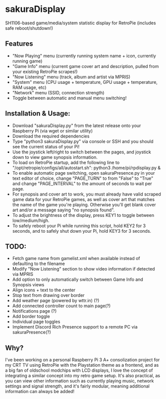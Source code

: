 # sakuraDisplay
SH1106-based game/media/system statistic display for RetroPie (includes safe reboot/shutdown!)

## Features
- "Now Playing" menu (currently running system name + icon, currently running game)
- "Game Info" menu (current game cover art and description, pulled from your existing RetroPie scrapes!)
- "Now Listening" menu (track, album and artist via MPRIS)
- "System" menu (CPU usage + temperature, GPU usage + temperature, RAM usage, etc)
- "Network" menu (SSID, connection strength)
- Toggle between automatic and manual menu switching!

## Installation & Usage:
- Download "sakuraDisplay.py" from the latest release onto your Raspberry Pi (via wget or similar utility)
- Download the required dependencies
- Type "python3 sakuraDisplay.py" via console or SSH and you should see the current status of your Pi!
- Use the joystick left/right to switch between the pages, and joystick down to view game synopsis information. 
- To load on RetroPie startup, add the following line to "/opt/retropie/configs/all/autostart.sh": python3 /home/pi/rpdisplay.py &
- To enable automatic page switching, open sakuraPresence.py in your text editor of choice, change "PAGE_TURN" to from "False" to "True" and change "PAGE_INTERVAL" to the amount of seconds to wait per page.
- For synopsis and cover art to work, you must already have valid scraped game data for your RetroPie games, as well as cover art that matches the name of the game you're playing. Otherwise you'll get blank cover art and/or a message saying "no synopsis found".
- To adjust the brightness of the display, press KEY1 to toggle between low/medium/high. 
- To safely reboot your Pi while running this script, hold KEY2 for 3 seconds, and to safely shut down your Pi, hold KEY3 for 3 seconds. 

## TODO:
- Fetch game name from gamelist.xml when available instead of defaulting to the filename
- Modify "Now Listening" section to show video information if detected via MPRIS
- Add option to only automatically switch between Game Info and Synopsis views
- Align icons + text to the center
- Stop text from drawing over border
- Add weather page (powered by wttr.in) (?)
- Add connected controller count to main page(?)
- Notifications page (?)
- Add border toggle
- Individual page toggles
- Implement Discord Rich Presence support to a remote PC via sakuraPresence(?)

## Why?
I've been working on a personal Raspberry Pi 3 A+ consolization project for my CRT TV using RetroPie with the Playstation theme as a frontend, and as a big fan of oldschool modchips with LCD displays, I love the concept of integrating a similar concept into my retro game setup. It's also practical, as you can view other information such as currently playing music, network settings and signal strength, and it's fairly modular, meaning additional information can always be added!
